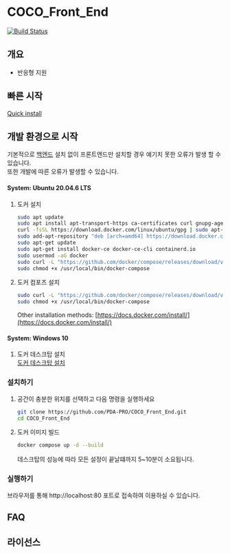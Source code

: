 # COCO_Front_End

[![Build Status](https://app.travis-ci.com/PDA-PRO/COCO_Front_End.svg?branch=develop)](https://app.travis-ci.com/PDA-PRO/COCO_Front_End)

## 개요

- 반응형 지원

## 빠른 시작

[Quick install](https://github.com/PDA-PRO/COCO-deploy)

## 개발 환경으로 시작

기본적으로 [백엔드](https://github.com/PDA-PRO/COCO_Back_End) 설치 없이 프론트엔드만 설치할 경우 예기치 못한 오류가 발생 할 수 있습니다.  
또한 개발에 따른 오류가 발생할 수 있습니다.

#### System: Ubuntu 20.04.6 LTS

1. 도커 설치

   ```bash
   sudo apt update
   sudo apt install apt-transport-https ca-certificates curl gnupg-agent software-properties-common
   curl -fsSL https://download.docker.com/linux/ubuntu/gpg | sudo apt-key add -
   sudo add-apt-repository "deb [arch=amd64] https://download.docker.com/linux/ubuntu $(lsb_release -cs) stable"
   sudo apt-get update
   sudo apt-get install docker-ce docker-ce-cli containerd.io
   sudo usermod -aG docker
   sudo curl -L "https://github.com/docker/compose/releases/download/v2.5.0/docker-compose-$(uname -s)-$(uname -m)" -o /usr/local/bin/docker-compose
   sudo chmod +x /usr/local/bin/docker-compose
   ```

2. 도커 컴포즈 설치

   ```bash
   sudo curl -L "https://github.com/docker/compose/releases/download/v2.5.0/docker-compose-$(uname -s)-$(uname -m)" -o /usr/local/bin/docker-compose
   sudo chmod +x /usr/local/bin/docker-compose
   ```

   Other installation methods: [https://docs.docker.com/install/](https://docs.docker.com/install/)

#### System: Windows 10

1. 도커 데스크탑 설치  
   [도커 데스크탑 설치](https://docs.docker.com/desktop/install/windows-install/)

### 설치하기

1. 공간이 충분한 위치를 선택하고 다음 명령을 실행하세요

   ```bash
   git clone https://github.com/PDA-PRO/COCO_Front_End.git
   cd COCO_Front_End
   ```

2. 도커 이미지 빌드

   ```bash
   docker compose up -d --build
   ```

   데스크탑의 성능에 따라 모든 설정이 끝날떄까지 5~10분이 소요됩니다.

### 실행하기

브라우저를 통해 http://localhost:80 포트로 접속하여 이용하실 수 있습니다.

## FAQ

## 라이선스
